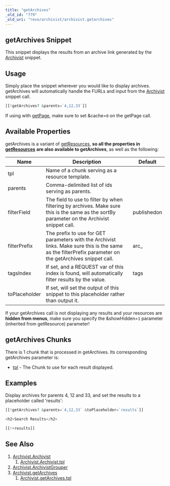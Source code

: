 ```yaml
---
title: "getArchives"
_old_id: "779"
_old_uri: "revo/archivist/archivist.getarchives"
---
```


## getArchives Snippet

This snippet displays the results from an archive link generated by the [Archivist](extras/archivist/archivist.archivist "Archivist.Archivist") snippet.

## Usage

Simply place the snippet wherever you would like to display archives. getArchives will automatically handle the FURLs and input from the [Archivist](extras/archivist/archivist.archivist "Archivist.Archivist") snippet call.

``` php
[[!getArchives? &parents=`4,12,33`]]
```

If using with [getPage](extras/getpage "getPage"), make sure to set &cache=`0` on the getPage call.

## Available Properties

getArchives is a variant of [getResources](extras/getresources "getResources"), **so all the properties in** **[getResources](extras/getresources "getResources")** **are also available to getArchives**, as well as the following:

| Name          | Description                                                                                                                                              | Default     |
| ------------- | -------------------------------------------------------------------------------------------------------------------------------------------------------- | ----------- |
| tpl           | Name of a chunk serving as a resource template.                                                                                                          |             |
| parents       | Comma-delimited list of ids serving as parents.                                                                                                          |             |
| filterField   | The field to use to filter by when filtering by archives. Make sure this is the same as the sortBy parameter on the Archivist snippet call.              | publishedon |
| filterPrefix  | The prefix to use for GET parameters with the Archivist links. Make sure this is the same as the filterPrefix parameter on the getArchives snippet call. | arc\_       |
| tagsIndex     | If set, and a REQUEST var of this index is found, will automatically filter results by the value.                                                        | tags        |
| toPlaceholder | If set, will set the output of this snippet to this placeholder rather than output it.                                                                   |             |

If your getArchives call is not displaying any results and your resources are **hidden from menus**, make sure you specify the &showHidden=`1` parameter (inherited from getResource) parameter!

## getArchives Chunks

There is 1 chunk that is processed in getArchives. Its corresponding getArchives parameter is:

- [tpl](extras/archivist/archivist.getarchives/archivist.getarchives.tpl "Archivist.getArchives.tpl") - The Chunk to use for each result displayed.

## Examples

Display archives for parents 4, 12 and 33, and set the results to a placeholder called 'results':

``` php
[[!getArchives? &parents=`4,12,33` &toPlaceholder=`results`]]

<h2>Search Results</h2>

[[!+results]]
```

## See Also

1. [Archivist.Archivist](extras/archivist/archivist.archivist)
     1. [Archivist.Archivist.tpl](extras/archivist/archivist.archivist/archivist.archivist.tpl)
2. [Archivist.ArchivistGrouper](extras/archivist/archivist.archivistgrouper)
3. [Archivist.getArchives](extras/archivist/archivist.getarchives)
     1. [Archivist.getArchives.tpl](extras/archivist/archivist.getarchives/archivist.getarchives.tpl)
